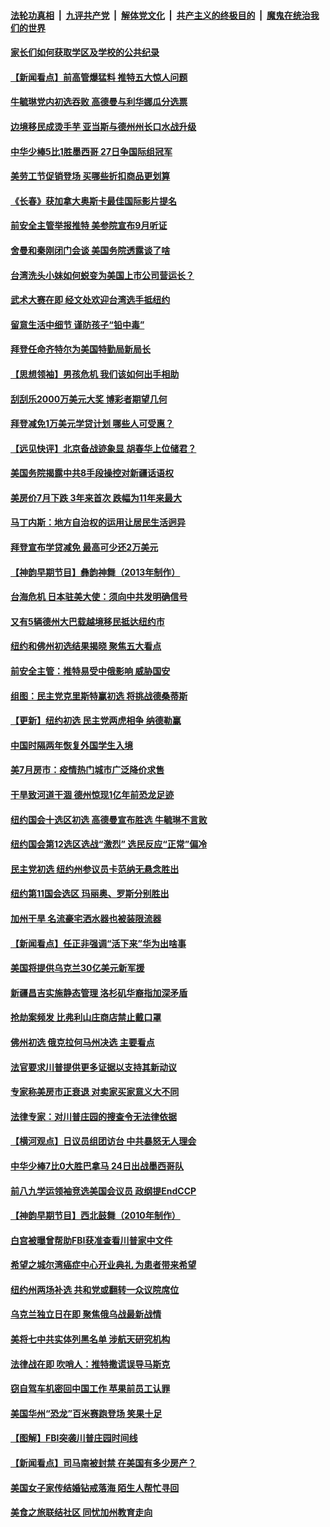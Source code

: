 ####  [法轮功真相](../../../../basic/blob/master/README.md?t=08251631) &nbsp;|&nbsp; [九评共产党](../../../../9ping.md/blob/master/README.md?t=08251631) &nbsp;|&nbsp; [解体党文化](../../../../jtdwh.md/blob/master/README.md?t=08251631)  &nbsp;|&nbsp; [共产主义的终极目的](../../../../gczydzjmd.md/blob/master/README.md?t=08251631) &nbsp;|&nbsp; [魔鬼在统治我们的世界](../../../../mgztzwmdsj.md/blob/master/README.md?t=08251631) 

#### [家长们如何获取学区及学校的公共纪录](../pages/nsc412/n13809637.md?t=08251631) 

#### [【新闻看点】前高管爆猛料 推特五大惊人问题](../pages/nsc412/n13808665.md?t=08251631) 

#### [牛毓琳党内初选吞败 高德曼与利华娜瓜分选票](../pages/nsc412/n13809602.md?t=08251631) 

#### [边境移民成烫手芋 亚当斯与德州州长口水战升级](../pages/nsc412/n13809584.md?t=08251631) 

#### [中华少棒5比1胜墨西哥 27日争国际组冠军](../pages/nsc412/n13809594.md?t=08251631) 

#### [美劳工节促销登场 买哪些折扣商品更划算](../pages/nsc412/n13809422.md?t=08251631) 

#### [《长春》获加拿大奥斯卡最佳国际影片提名](../pages/nsc412/n13809423.md?t=08251631) 

#### [前安全主管举报推特 美参院宣布9月听证](../pages/nsc412/n13809451.md?t=08251631) 

#### [舍曼和秦刚闭门会谈 美国务院透露谈了啥](../pages/nsc412/n13809463.md?t=08251631) 

#### [台湾洗头小妹如何蜕变为美国上市公司营运长？](../pages/nsc412/n13809513.md?t=08251631) 

#### [武术大赛在即 经文处欢迎台湾选手抵纽约](../pages/nsc412/n13809428.md?t=08251631) 

#### [留意生活中细节 谨防孩子“铅中毒”](../pages/nsc412/n13809479.md?t=08251631) 

#### [拜登任命齐特尔为美国特勤局新局长](../pages/nsc412/n13809397.md?t=08251631) 

#### [【思想领袖】男孩危机 我们该如何出手相助](../pages/nsc412/n13802005.md?t=08251631) 

#### [刮刮乐2000万美元大奖 博彩者期望几何](../pages/nsc412/n13809417.md?t=08251631) 

#### [拜登减免1万美元学贷计划 哪些人可受惠？](../pages/nsc412/n13809400.md?t=08251631) 

#### [【远见快评】北京备战迹象显 胡春华上位储君？](../pages/nsc412/n13809399.md?t=08251631) 

#### [美国务院揭露中共8手段操控对新疆话语权](../pages/nsc412/n13809373.md?t=08251631) 

#### [美房价7月下跌 3年来首次 跌幅为11年来最大](../pages/nsc412/n13809389.md?t=08251631) 

#### [马丁内斯：地方自治权的运用让居民生活迥异](../pages/nsc412/n13809402.md?t=08251631) 

#### [拜登宣布学贷减免 最高可少还2万美元](../pages/nsc412/n13809308.md?t=08251631) 

#### [【神韵早期节目】彝韵神舞（2013年制作）](../pages/nsc412/n13809314.md?t=08251631) 

#### [台海危机 日本驻美大使：须向中共发明确信号](../pages/nsc412/n13809271.md?t=08251631) 

#### [又有5辆德州大巴载越境移民抵达纽约市](../pages/nsc412/n13808588.md?t=08251631) 

#### [纽约和佛州初选结果揭晓 聚焦五大看点](../pages/nsc412/n13809187.md?t=08251631) 

#### [前安全主管：推特易受中俄影响 威胁国安](../pages/nsc412/n13809015.md?t=08251631) 

#### [组图：民主党克里斯特赢初选 将挑战德桑蒂斯](../pages/nsc412/n13809092.md?t=08251631) 

#### [【更新】纽约初选 民主党两虎相争 纳德勒赢](../pages/nsc412/n13808579.md?t=08251631) 

#### [中国时隔两年恢复外国学生入境](../pages/nsc412/n13809012.md?t=08251631) 

#### [美7月房市：疫情热门城市广泛降价求售](../pages/nsc412/n13808987.md?t=08251631) 

#### [干旱致河道干涸 德州惊现1亿年前恐龙足迹](../pages/nsc412/n13808811.md?t=08251631) 

#### [纽约国会十选区初选 高德曼宣布胜选 牛毓琳不言败](../pages/nsc412/n13808889.md?t=08251631) 

#### [纽约国会第12选区选战“激烈” 选民反应“正常”偏冷](../pages/nsc412/n13808884.md?t=08251631) 

#### [民主党初选 纽约州参议员卡范纳无悬念胜出](../pages/nsc412/n13808881.md?t=08251631) 

#### [纽约第11国会选区 玛丽奥、罗斯分别胜出](../pages/nsc412/n13808887.md?t=08251631) 

#### [加州干旱 名流豪宅洒水器也被装限流器](../pages/nsc412/n13808901.md?t=08251631) 

#### [【新闻看点】任正非强调“活下来”华为出啥事](../pages/nsc412/n13807979.md?t=08251631) 

#### [美国将提供乌克兰30亿美元新军援](../pages/nsc412/n13808768.md?t=08251631) 

#### [新疆昌吉实施静态管理 洛杉矶华裔指加深矛盾](../pages/nsc412/n13808820.md?t=08251631) 

#### [抢劫案频发 比弗利山庄商店禁止戴口罩](../pages/nsc412/n13808796.md?t=08251631) 

#### [佛州初选 俄克拉何马州决选  主要看点](../pages/nsc412/n13808578.md?t=08251631) 

#### [法官要求川普提供更多证据以支持其新动议](../pages/nsc412/n13808691.md?t=08251631) 

#### [专家称美房市正衰退 对卖家买家意义大不同](../pages/nsc412/n13808627.md?t=08251631) 

#### [法律专家：对川普庄园的搜查令无法律依据](../pages/nsc412/n13808534.md?t=08251631) 

#### [【横河观点】日议员组团访台 中共暴怒无人理会](../pages/nsc412/n13808647.md?t=08251631) 

#### [中华少棒7比0大胜巴拿马 24日出战墨西哥队](../pages/nsc412/n13808658.md?t=08251631) 

#### [前八九学运领袖竞选美国会议员 政纲提EndCCP](../pages/nsc412/n13808656.md?t=08251631) 

#### [【神韵早期节目】西北鼓舞（2010年制作）](../pages/nsc412/n13808589.md?t=08251631) 

#### [白宫被曝曾帮助FBI获准查看川普家中文件](../pages/nsc412/n13808624.md?t=08251631) 

#### [希望之城尔湾癌症中心开业典礼 为患者带来希望](../pages/nsc412/n13808593.md?t=08251631) 

#### [纽约州两场补选 共和党或翻转一众议院席位](../pages/nsc412/n13808526.md?t=08251631) 

#### [乌克兰独立日在即 聚焦俄乌战最新战情](../pages/nsc412/n13808416.md?t=08251631) 

#### [美将七中共实体列黑名单 涉航天研究机构](../pages/nsc412/n13808533.md?t=08251631) 

#### [法律战在即 吹哨人：推特撒谎误导马斯克](../pages/nsc412/n13808505.md?t=08251631) 

#### [窃自驾车机密回中国工作 苹果前员工认罪](../pages/nsc412/n13808034.md?t=08251631) 

#### [美国华州“恐龙”百米赛跑登场 笑果十足](../pages/nsc412/n13808218.md?t=08251631) 

#### [【图解】FBI突袭川普庄园时间线](../pages/nsc412/n13808112.md?t=08251631) 

#### [【新闻看点】司马南被封禁 在美国有多少房产？](../pages/nsc412/n13807882.md?t=08251631) 

#### [美国女子家传结婚钻戒落海 陌生人帮忙寻回](../pages/nsc412/n13808083.md?t=08251631) 

#### [美食之旅联结社区 同忧加州教育走向](../pages/nsc412/n13808180.md?t=08251631) 

